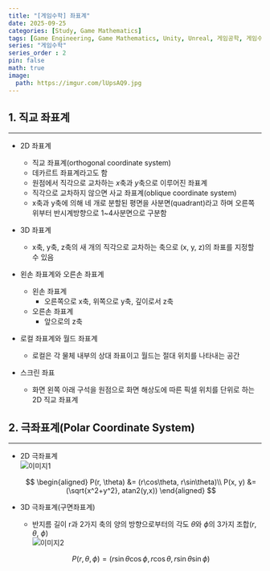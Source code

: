```yaml
---
title: "[게임수학] 좌표계"
date: 2025-09-25
categories: [Study, Game Mathematics]
tags: [Game Engineering, Game Mathematics, Unity, Unreal, 게임공학, 게임수학, 유니티, 언리얼, 좌표계]
series: "게임수학"
series_order : 2
pin: false
math: true
image:
  path: https://imgur.com/lUpsAQ9.jpg
---
```


## 1. 직교 좌표계

---

- 2D 좌표계
  - 직교 좌표계(orthogonal coordinate system)
  - 데카르트 좌표계라고도 함
  - 원점에서 직각으로 교차하는 *x*축과 *y*축으로 이루어진 좌표계
  - 직각으로 교차하지 않으면 사교 좌표계(oblique coordinate system)
  - x축과 y축에 의해 네 개로 분할된 평면을 사분면(quadrant)라고 하며 오른쪽 위부터 반시계방향으로 1~4사분면으로 구분함
  
- 3D 좌표계
  - x축, y축, z축의 새 개의 직각으로 교차하는 축으로 (x, y, z)의 좌표를 지정할 수 있음
  
- 왼손 좌표계와 오른손 좌표계
  - 왼손 좌표계
    - 오른쪽으로 x축, 위쪽으로 y축, 깊이로서 z축
  - 오른손 좌표계
    - 앞으로의 z축
  
- 로컬 좌표계와 월드 좌표계
  - 로컬은 각 물체 내부의 상대 좌표이고 월드는 절대 위치를 나타내는 공간
  
- 스크린 좌표
  - 화면 왼쪽 아래 구석을 원점으로 화면 해상도에 따른 픽셀 위치를 단위로 하는 2D 직교 좌표계

## 2. 극좌표계(Polar Coordinate System)

---

- 2D 극좌표계  
![이미지1](https://imgur.com/ktJIRmS.png)
  
  $$
  \begin{aligned}
  P(r, \theta) &= (r\cos\theta, r\sin\theta)\\
  P(x, y) &= (\sqrt{x^2+y^2}, atan2(y,x))
  \end{aligned}
  $$
  
- 3D 극좌표계(구면좌표계)
  - 반지름 길이 r과 2가지 축의 양의 방향으로부터의 각도 *θ*와 *ϕ*의 3가지 조합(*r*, *θ*, *ϕ*)  
![이미지2](https://imgur.com/vKMtpFu.png)
  
  $$
  P(r, \theta, \phi) = (r\sin\theta\cos\phi, r\cos\theta, r\sin\theta\sin\phi)
  $$

